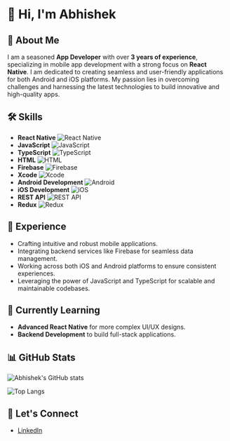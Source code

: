 

<!--
**Abhishek7611/Abhishek7611** is a ✨ _special_ ✨ repository because its `README.md` (this file) appears on your GitHub profile.

Here are some ideas to get you started:

- 🔭 I’m currently working on ...
- 🌱 I’m currently learning ...
- 👯 I’m looking to collaborate on ...
- 🤔 I’m looking for help with ...
- 💬 Ask me about ...
- 📫 How to reach me: ...
- 😄 Pronouns: ...
- ⚡ Fun fact: ...
-->

# 👋 Hi, I'm Abhishek

## 🚀 About Me

I am a seasoned **App Developer** with over **3 years of experience**, specializing in mobile app development with a strong focus on **React Native**. I am dedicated to creating seamless and user-friendly applications for both Android and iOS platforms. My passion lies in overcoming challenges and harnessing the latest technologies to build innovative and high-quality apps.

## 🛠️ Skills

- **React Native** ![React Native](https://img.shields.io/badge/-React%20Native-61DAFB?logo=react&logoColor=white&style=flat)
- **JavaScript** ![JavaScript](https://img.shields.io/badge/-JavaScript-F7DF1E?logo=javascript&logoColor=black&style=flat)
- **TypeScript** ![TypeScript](https://img.shields.io/badge/-TypeScript-3178C6?logo=typescript&logoColor=white&style=flat)
- **HTML** ![HTML](https://img.shields.io/badge/-HTML-E34F26?logo=html5&logoColor=white&style=flat)
- **Firebase** ![Firebase](https://img.shields.io/badge/-Firebase-FFCA28?logo=firebase&logoColor=black&style=flat)
- **Xcode** ![Xcode](https://img.shields.io/badge/-Xcode-147EFB?logo=xcode&logoColor=white&style=flat)
- **Android Development** ![Android](https://img.shields.io/badge/-Android-3DDC84?logo=android&logoColor=white&style=flat)
- **iOS Development** ![iOS](https://img.shields.io/badge/-iOS-000000?logo=apple&logoColor=white&style=flat)
- **REST API** ![REST API](https://img.shields.io/badge/-REST%20API-25D366?logo=api&logoColor=white&style=flat)
- **Redux** ![Redux](https://img.shields.io/badge/-Redux-764ABC?logo=redux&logoColor=white&style=flat)


## 💼 Experience

- Crafting intuitive and robust mobile applications.
- Integrating backend services like Firebase for seamless data management.
- Working across both iOS and Android platforms to ensure consistent experiences.
- Leveraging the power of JavaScript and TypeScript for scalable and maintainable codebases.

## 🌱 Currently Learning

- **Advanced React Native** for more complex UI/UX designs.
- **Backend Development** to build full-stack applications.

## 📊 GitHub Stats

![Abhishek's GitHub stats](https://github-readme-stats.vercel.app/api?username=Abhishek7611&show_icons=true&hide_title=true&hide=prs&count_private=true&theme=radical)

![Top Langs](https://github-readme-stats.vercel.app/api/top-langs/?username=Abhishek7611&layout=compact&theme=radical)


## 🤝 Let's Connect

- [LinkedIn](https://www.linkedin.com/in/abhishekg28)

